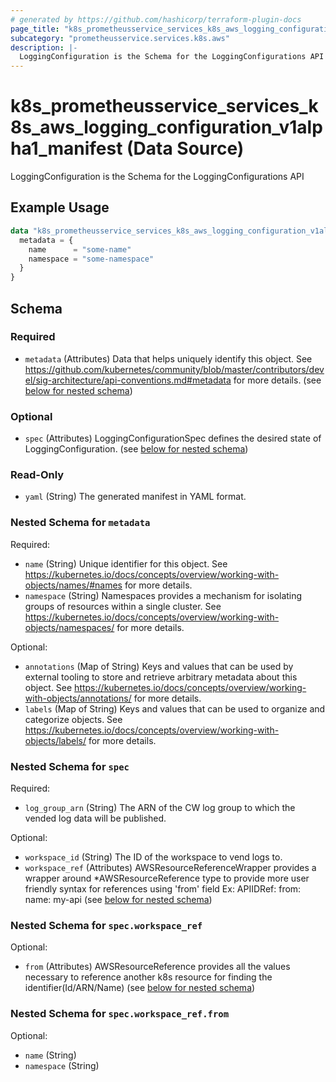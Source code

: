 ```yaml
---
# generated by https://github.com/hashicorp/terraform-plugin-docs
page_title: "k8s_prometheusservice_services_k8s_aws_logging_configuration_v1alpha1_manifest Data Source - terraform-provider-k8s"
subcategory: "prometheusservice.services.k8s.aws"
description: |-
  LoggingConfiguration is the Schema for the LoggingConfigurations API
---
```


# k8s_prometheusservice_services_k8s_aws_logging_configuration_v1alpha1_manifest (Data Source)

LoggingConfiguration is the Schema for the LoggingConfigurations API

## Example Usage

```terraform
data "k8s_prometheusservice_services_k8s_aws_logging_configuration_v1alpha1_manifest" "example" {
  metadata = {
    name      = "some-name"
    namespace = "some-namespace"
  }
}
```

<!-- schema generated by tfplugindocs -->
## Schema

### Required

- `metadata` (Attributes) Data that helps uniquely identify this object. See https://github.com/kubernetes/community/blob/master/contributors/devel/sig-architecture/api-conventions.md#metadata for more details. (see [below for nested schema](#nestedatt--metadata))

### Optional

- `spec` (Attributes) LoggingConfigurationSpec defines the desired state of LoggingConfiguration. (see [below for nested schema](#nestedatt--spec))

### Read-Only

- `yaml` (String) The generated manifest in YAML format.

<a id="nestedatt--metadata"></a>
### Nested Schema for `metadata`

Required:

- `name` (String) Unique identifier for this object. See https://kubernetes.io/docs/concepts/overview/working-with-objects/names/#names for more details.
- `namespace` (String) Namespaces provides a mechanism for isolating groups of resources within a single cluster. See https://kubernetes.io/docs/concepts/overview/working-with-objects/namespaces/ for more details.

Optional:

- `annotations` (Map of String) Keys and values that can be used by external tooling to store and retrieve arbitrary metadata about this object. See https://kubernetes.io/docs/concepts/overview/working-with-objects/annotations/ for more details.
- `labels` (Map of String) Keys and values that can be used to organize and categorize objects. See https://kubernetes.io/docs/concepts/overview/working-with-objects/labels/ for more details.


<a id="nestedatt--spec"></a>
### Nested Schema for `spec`

Required:

- `log_group_arn` (String) The ARN of the CW log group to which the vended log data will be published.

Optional:

- `workspace_id` (String) The ID of the workspace to vend logs to.
- `workspace_ref` (Attributes) AWSResourceReferenceWrapper provides a wrapper around *AWSResourceReference type to provide more user friendly syntax for references using 'from' field Ex: APIIDRef: from: name: my-api (see [below for nested schema](#nestedatt--spec--workspace_ref))

<a id="nestedatt--spec--workspace_ref"></a>
### Nested Schema for `spec.workspace_ref`

Optional:

- `from` (Attributes) AWSResourceReference provides all the values necessary to reference another k8s resource for finding the identifier(Id/ARN/Name) (see [below for nested schema](#nestedatt--spec--workspace_ref--from))

<a id="nestedatt--spec--workspace_ref--from"></a>
### Nested Schema for `spec.workspace_ref.from`

Optional:

- `name` (String)
- `namespace` (String)
